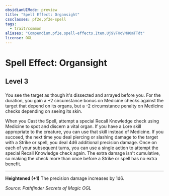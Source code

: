 ```yaml
---
obsidianUIMode: preview
title: "Spell Effect: Organsight"
cssclasses: pf2e,pf2e-spell
tags:
  - trait/common
aliases: "Compendium.pf2e.spell-effects.Item.Uj9VFXoVMH0mTTdt"
license: OGL
---
```

# Spell Effect: Organsight
## Level 3
### 






You see the target as though it's dissected and arrayed before you. For the duration, you gain a +2 circumstance bonus on Medicine checks against the target that depend on its organs, but a -2 circumstance penalty on Medicine checks depending on seeing its skin.

When you Cast the Spell, attempt a special Recall Knowledge check using Medicine to spot and discern a vital organ. If you have a Lore skill appropriate to the creature, you can use that skill instead of Medicine. If you succeed, the next time you deal piercing or slashing damage to the target with a Strike or spell, you deal 4d6 additional precision damage. Once on each of your subsequent turns, you can use a single action to attempt the special Recall Knowledge check again. The extra damage isn't cumulative, so making the check more than once before a Strike or spell has no extra benefit.

* * *

**Heightened (+1)** The precision damage increases by 1d6.

*Source: Pathfinder Secrets of Magic*
*OGL*